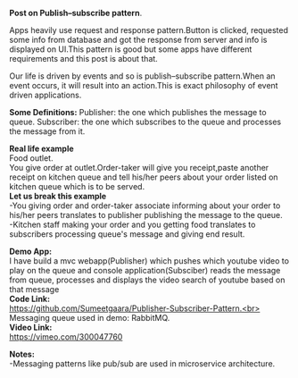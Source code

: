 <b>Post on Publish–subscribe pattern</b>.

Apps heavily use request and response pattern.Button is clicked, requested some info from database and got the response from server and info is displayed on UI.This pattern is good but some apps have different requirements and this post is about that.

Our life is driven by events and so is publish–subscribe pattern.When an event occurs, it will result into an action.This is exact philosophy of event driven applications.

<b>Some Definitions:</b>
Publisher: the one which publishes the message to queue.
Subscriber: the one which subscribes to the queue and processes the message from it.

<b>Real life example</b><br>
Food outlet.<br>
You give order at outlet.Order-taker will give you receipt,paste another receipt on kitchen queue and tell his/her peers about your order listed on kitchen queue which is to be served.<br>
<b>Let us break  this example</b><br>
-You giving order and order-taker associate informing about your order to his/her peers translates to publisher publishing the message to the queue.<br>
-Kitchen staff making your order and you getting food translates to subscribers processing queue's message and giving end result.<br>

<b>Demo App:</b><br>
I have build a mvc webapp(Publisher) which pushes which youtube video to play on the queue and console application(Subsciber) reads the message from queue, processes and displays the video search of youtube based on that message<br>
<b>Code Link:</b></br>
https://github.com/Sumeetgaara/Publisher-Subscriber-Pattern.<br>
Messaging queue used in demo: RabbitMQ.<br>
<b>Video Link:</b></br>
https://vimeo.com/300047760<br>

<b>Notes:</b><br>
-Messaging patterns like pub/sub are used in microservice architecture.<br>




